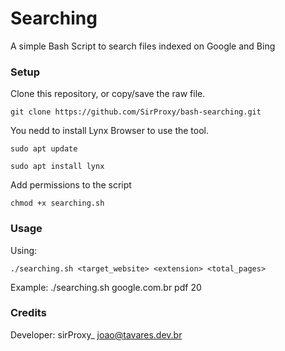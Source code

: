 # Searching
A simple Bash Script to search files indexed on Google and Bing

### Setup
Clone this repository, or copy/save the raw file.
```
git clone https://github.com/SirProxy/bash-searching.git
```

You nedd to install Lynx Browser to use the tool.
```
sudo apt update
```
```
sudo apt install lynx
```

Add permissions to the script
```
chmod +x searching.sh
```

### Usage
Using: 
```
./searching.sh <target_website> <extension> <total_pages>
```
Example: 
./searching.sh google.com.br pdf 20

### Credits
Developer: sirProxy_ <joao@tavares.dev.br>
